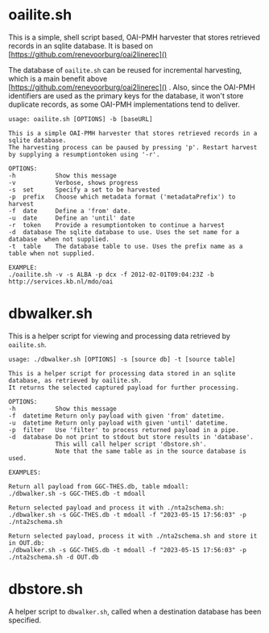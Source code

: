 # oailite.sh
This is a simple, shell script based, OAI-PMH harvester that stores retrieved records in an sqlite database. It is based on [https://github.com/renevoorburg/oai2linerec]()

The database of `oailite.sh` can be reused for incremental harvesting, which is a main benefit above [https://github.com/renevoorburg/oai2linerec]() . Also, since the OAI-PMH identifiers are used as the primary keys for the database, it  won't store duplicate records, as some OAI-PMH implementations tend to deliver.
	
	usage: oailite.sh [OPTIONS] -b [baseURL]
	
	This is a simple OAI-PMH harvester that stores retrieved records in a sqlite database. 
	The harvesting process can be paused by pressing 'p'. Restart harvest by supplying a resumptiontoken using '-r'.
	
	OPTIONS:
	-h           Show this message
	-v           Verbose, shows progress
	-s  set      Specify a set to be harvested
	-p  prefix   Choose which metadata format ('metadataPrefix') to harvest
	-f  date     Define a 'from' date.
	-u  date     Define an 'until' date
	-r  token    Provide a resumptiontoken to continue a harvest
	-d  database The sqlite database to use. Uses the set name for a database  when not supplied.
	-t  table    The database table to use. Uses the prefix name as a table when not supplied.
	
	EXAMPLE:
	./oailite.sh -v -s ALBA -p dcx -f 2012-02-01T09:04:23Z -b http://services.kb.nl/mdo/oai

# dbwalker.sh

This is a helper script for viewing and processing data retrieved by `oailite.sh`.

	usage: ./dbwalker.sh [OPTIONS] -s [source db] -t [source table]
	
	This is a helper script for processing data stored in an sqlite database, as retrieved by oailite.sh. 
	It returns the selected captured payload for further processing.
	
	OPTIONS:
	-h           Show this message
	-f  datetime Return only payload with given 'from' datetime.
	-u  datetime Return only payload with given 'until' datetime.
	-p  filter   Use 'filter' to process returned payload in a pipe.
	-d  database Do not print to stdout but store results in 'database'. 
	             This will call helper script 'dbstore.sh'.
	             Note that the same table as in the source database is used.
	             
	EXAMPLES:
	
	Return all payload from GGC-THES.db, table mdoall:
	./dbwalker.sh -s GGC-THES.db -t mdoall
	
	Return selected payload and process it with ./nta2schema.sh:
	./dbwalker.sh -s GGC-THES.db -t mdoall -f "2023-05-15 17:56:03" -p ./nta2schema.sh
	
	Return selected payload, process it with ./nta2schema.sh and store it in OUT.db:
	./dbwalker.sh -s GGC-THES.db -t mdoall -f "2023-05-15 17:56:03" -p ./nta2schema.sh -d OUT.db


# dbstore.sh
A helper script to `dbwalker.sh`, called when a destination database has been specified.
